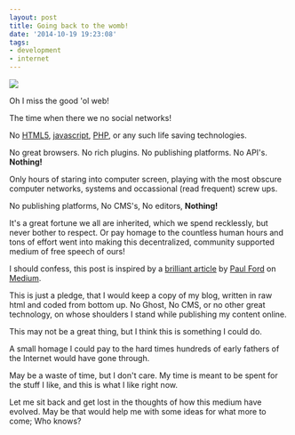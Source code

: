 ```yaml
---
layout: post
title: Going back to the womb!
date: '2014-10-19 19:23:08'
tags:
- development
- internet
---
```


![](http://www.techarta.com/wp-content/uploads/2012/06/Old-Computer.jpg)

Oh I miss the good 'ol web!

The time when there we no social networks!

No [HTML5](http://en.wikipedia.org/wiki/HTML5), [javascript](http://en.wikipedia.org/wiki/JavaScript), [PHP](http://en.wikipedia.org/wiki/PHP), or any such life saving technologies.

No great browsers. No rich plugins. No publishing platforms. No API's. **Nothing!**

Only hours of staring into computer screen, playing with the most obscure computer networks, systems and occassional (read frequent) screw ups.

No publishing platforms, No CMS's, No editors, **Nothing!**

It's a great fortune we all are inherited, which we spend recklessly, but never bother to respect. Or pay homage to the countless human hours and tons of effort went into making this decentralized, community supported medium of free speech of ours!

I should confess, this post is inspired by a [brilliant article](https://medium.com/message/tilde-club-i-had-a-couple-drinks-and-woke-up-with-1-000-nerds-a8904f0a2ebf) by [Paul Ford](https://medium.com/@ftrain) on [Medium](https://medium.com).

This is just a pledge, that I would keep a copy of my blog, written in raw html and coded from bottom up. No Ghost, No CMS, or no other great technology, on whose shoulders I stand while publishing my content online.

This may not be a great thing, but I think this is something I could do. 

A small homage I could pay to the hard times hundreds of early fathers of the Internet would have gone through. 

May be a waste of time, but I don't care. My time is meant to be spent for the stuff I like, and this is what I like right now.

Let me sit back and get lost in the thoughts of how this medium have evolved. May be that would help me with some ideas for what more to come; Who knows?

